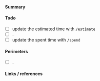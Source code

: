 #### Summary

#### Todo

- [ ] update the estimated time with `/estimate`
- [ ] .
- [ ] update the spent time with `/spend`

#### Perimeters

- [ ] .

#### Links / references
